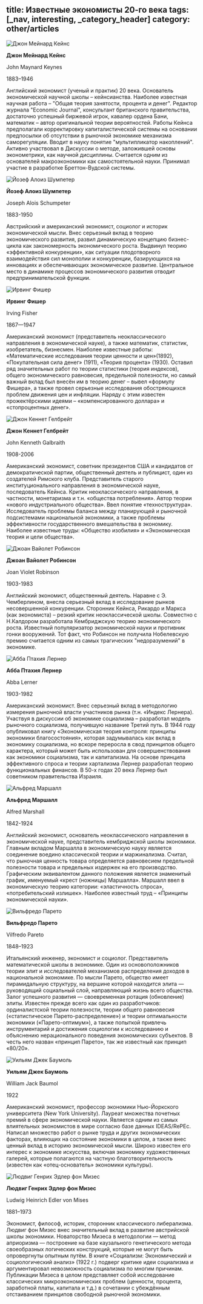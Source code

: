 title: Известные экономисты 20-го века
tags: [_nav, interesting, _category_header]
category: other/articles
---

![Джон Мейнард Кейнс](/img/content/articles/article46_1.jpg)

__Джон Мейнард Кейнс__

John Maynard Keynes

1883–1946

Английский экономист (ученый и практик) 20 века. Основатель экономической научной школы – кейнсианства. Наиболее известная научная работа – "Общая теория занятости, процента и денег". Редактор журнала "Economic Journal", консультант британского правительства, достаточно успешный биржевой игрок, кавалер ордена Бани, математик – автор оригинальной теории вероятностей. Работы Кейнса предполагали корректировку капиталистической системы на основании предпосылки об отсутствии в рыночной экономике механизма саморегуляции. Вводит в науку понятие "мультипликатор накоплений". Активно участвовал в Дискуссии о методе, заложившей основы эконометрики, как научной дисциплины. Считается одним из основателей макроэкономики как самостоятельной науки. Принимал участие в разработке Бреттон-Вудской системы.

![Йозеф Алоиз Шумпетер](/img/content/articles/article46_2.jpg)

__Йозеф Алоиз Шумпетер__

Joseph Alois Schumpeter

1883-1950

Австрийский и американский экономист, социолог и историк экономической мысли. Внес серьезный вклад в теорию экономического развития, развил динамическую концепцию бизнес-цикла как закономерность экономического роста. Выдвинул теорию «эффективной конкуренции», как ситуации плодотворного взаимодействия сил монополии и конкуренции, базирующихся на инновациях и обеспечивающих экономическое развитие. Центральное место в динамике процессов экономического развития отводит предпринимательской функции.

![Ирвинг Фишер](/img/content/articles/article46_3.jpg)

__Ирвинг Фишер__

Irving Fisher

1867—1947

Американский экономист (представитель неоклассического направления в экономической науке), а также математик, статистик, изобретатель, бизнесмен. Наиболее известные работы: «Математические исследования теории ценности и цен»(1892), «Покупательная сила денег» (1911), «Теория процента» (1930). Оставил ряд значительных работ по теории статистики (теория индексов), общего экономического равновесия, предельной полезности, но самый важный вклад был внесён им в теорию денег – вывел «формулу Фишера», а также провел серьезные исследования обостряющихся проблем движения цен и инфляции. Наряду с этим известен прожектёрскими идеями – «компенсированного доллара» и «стопроцентных денег».

![Джон Кеннет Гелбрейт](/img/content/articles/article46_4.jpg)

__Джон Кеннет Гелбрейт__

John Kenneth Galbraith

1908-2006

Американский экономист, советник президентов США и кандидатов от демократической партии, общественный деятель и публицист, один из создателей Римского клуба. Представитель старого институционального направления в экономической науке, последователь Кейнса. Критик неоклассического направления, в частности, монетаризма и т.н. «общества потребления». Автор теории «нового индустриального общества». Ввел понятие «техноструктура». Исследователь проблемы баланса между планирующей и рыночной подсистемами национальной экономики, а также проблемы эффективности государственного вмешательства в экономику. Наиболее известные труды: «Общество изобилия» и «Экономическая теория и цели общества».

![Джоан Вайолет Робинсон](/img/content/articles/article46_5.jpg)

__Джоан Вайолет Робинсон__

Joan Violet Robinson

1903-1983

Английский экономист, общественный деятель. Наравне с Э. Чемберлином, внесла серьезный вклад в исследование рынков несовершенной конкуренции. Сторонник Кейнса, Рикардо и Маркса (как экономиста) – резкий критик неоклассической школы. Совместно с Н.Калдором разработала Кембриджскую теорию экономического роста. Известный популяризатор экономической науки и противник гонки вооружений. Тот факт, что Робинсон не получила Нобелевскую премию считается одним из самых трагических "недоразумений" в экономике.

![Абба Птахия Лернер](/img/content/articles/article46_6.jpg)

__Абба Птахия Лернер__

Abba Lerner

1903-1982

Американский экономист. Внес серьезный вклад в методологию измерения рыночной власти участников рынка (т.н. «Индекс Лернера). Участвуя в дискуссии об экономике социализма – разработал модель рыночного социализма, получившую название Третий путь. В 1944 году опубликовал книгу «Экономическая теория контроля: принципы экономики благосостояния», которая задумывалась как вклад в экономику социализма, но вскоре переросла в свод принципов общего характера, который может быть использован для совершенствования как экономики социализма, так и капитализма. На основе принципа эффективного спроса и теории хартализма Лернер разработал теорию функциональных финансов. В 50-х годах 20 века Лернер был советником правительства Израиля.

![Альфред Маршалл](/img/content/articles/article46_7.jpg)

__Альфред Маршалл__

Alfred Marshall

1842-1924

Английский экономист, основатель неоклассического направления в экономической науке, представитель кембриджской школы экономики. Главным вкладом Маршалла в экономическую науку является соединение воедино классической теории и маржинализма. Считал, что рыночная ценность товара определяется равновесием предельной полезности товара и предельных издержек на его производство. Графическим эквивалентом данного положения является знаменитый график, именуемый «крест (ножницы) Маршалла». Маршалл ввел в экономическую теорию категории: «эластичность спроса», «потребительский излишек». Наиболее известный труд – «Принципы экономической науки».

![Вильфредо Парето](/img/content/articles/article46_8.jpg)

__Вильфредо Парето__

Vilfredo Pareto

1848–1923

Итальянский инженер, экономист и социолог. Представитель математической школы в экономике. Один из основоположников теории элит и исследователей механизмов распределения доходов в национальной экономике. По мысли Парето, общество имеет пирамидальную структуру, на вершине которой находится элита — руководящий социальный слой, направляющий жизнь всего общества. Залог успешного развития — своевременная ротация (обновление) элиты. Известен прежде всего как один из разработчиков: ординалистской теории полезности, теории общего равновесия («статистическое Парето-распределение») и теории оптимальности экономики («Парето-оптимум»), а также попыткой привлечь инструментарий и достижения социологии к исследованию и объяснению нерационального поведения экономических субъектов. В честь него назван «принцип Парето», так же известный как принцип «80/20».

![Уильям Джек Баумоль](/img/content/articles/article46_9.jpg)

__Уильям Джек Баумоль__

William Jack Baumol

1922

Американский экономист, профессор экономики Нью-Йоркского университета (New York University). Лауреат множества почетных премий в сфере экономической науки. Является одним из самых влиятельных экономистов в мире согласно базе данных IDEAS/RePEc. Написал множество работ о рынке труда и других экономических факторах, влияющих на состояние экономики в целом, а также внес ценный вклад в историю экономической мысли. Широко известен его интерес к экономике искусства, включая экономику художественных галерей, которые полагаются на частную благотворительность (известен как «отец-основатель» экономики культуры).

![Людвиг Генрих Эдлер фон Мизес](/img/content/articles/article46_10.jpg)

__Людвиг Генрих Эдлер фон Мизес__

Ludwig Heinrich Edler von Mises

1881–1973

Экономист, философ, историк, сторонник классического либерализма. Людвиг фон Мизес внес значительный вклад в развитие австрийской школы экономики. Новаторство Мизеса в методологии — метод априоризма — построение на базе каузального генетического метода своеобразных логических конструкций, которые не могут быть опровергнуты опытным путём. В книге «Социализм: Экономический и социологический анализ» (1922 г.) подверг критике идеи социализма и аргументировал невозможность социализма по многим причинам. Публикации Мизеса в целом представляет собой исследование классических микроэкономических проблем (ценности, процента, заработной платы, капитала и т.д.) в сочетании с убеждённым отстаиванием принципов свободной рыночной экономики.
